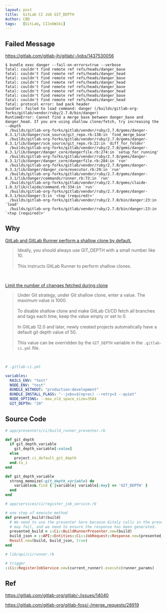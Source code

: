 ```yaml
---
layout: post
title:  GitLab CI Job GIT_DEPTH
Author: CBD
tags:   [GitLab, CIJobWiki]
---
```


## Failed Message

https://gitlab.com/gitlab-jh/gitlab/-/jobs/1437530056

```text
$ bundle exec danger --fail-on-errors=true --verbose
fatal: couldn't find remote ref refs/heads/danger_base
fatal: couldn't find remote ref refs/heads/danger_head
fatal: couldn't find remote ref refs/heads/danger_base
fatal: couldn't find remote ref refs/heads/danger_head
fatal: couldn't find remote ref refs/heads/danger_base
fatal: couldn't find remote ref refs/heads/danger_head
fatal: couldn't find remote ref refs/heads/danger_base
fatal: couldn't find remote ref refs/heads/danger_head
fatal: protocol error: bad pack header
bundler: failed to load command: danger (/builds/gitlab-org-forks/gitlab/vendor/ruby/2.7.0/bin/danger)
RuntimeError: Cannot find a merge base between danger_base and danger_head. If you are using shallow clone/fetch, try increasing the --depth
  /builds/gitlab-org-forks/gitlab/vendor/ruby/2.7.0/gems/danger-8.3.1/lib/danger/scm_source/git_repo.rb:138:in `find_merge_base'
  /builds/gitlab-org-forks/gitlab/vendor/ruby/2.7.0/gems/danger-8.3.1/lib/danger/scm_source/git_repo.rb:22:in `diff_for_folder'
  /builds/gitlab-org-forks/gitlab/vendor/ruby/2.7.0/gems/danger-8.3.1/lib/danger/danger_core/dangerfile.rb:274:in `setup_for_running'
  /builds/gitlab-org-forks/gitlab/vendor/ruby/2.7.0/gems/danger-8.3.1/lib/danger/danger_core/dangerfile.rb:284:in `run'
  /builds/gitlab-org-forks/gitlab/vendor/ruby/2.7.0/gems/danger-8.3.1/lib/danger/danger_core/executor.rb:29:in `run'
  /builds/gitlab-org-forks/gitlab/vendor/ruby/2.7.0/gems/danger-8.3.1/lib/danger/commands/runner.rb:73:in `run'
  /builds/gitlab-org-forks/gitlab/vendor/ruby/2.7.0/gems/claide-1.0.3/lib/claide/command.rb:334:in `run'
  /builds/gitlab-org-forks/gitlab/vendor/ruby/2.7.0/gems/danger-8.3.1/bin/danger:5:in `<top (required)>'
  /builds/gitlab-org-forks/gitlab/vendor/ruby/2.7.0/bin/danger:23:in `load'
  /builds/gitlab-org-forks/gitlab/vendor/ruby/2.7.0/bin/danger:23:in `<top (required)>'
```

## Why

[GitLab and GitLab Runner perform a shallow clone by default.](https://docs.gitlab.com/ee/ci/large_repositories/index.html#shallow-cloning)

> Ideally, you should always use GIT_DEPTH with a small number like 10. <br/>  
> This instructs GitLab Runner to perform shallow clones.

<br/>

[Limit the number of changes fetched during clone](https://docs.gitlab.com/ee/ci/pipelines/settings.html#limit-the-number-of-changes-fetched-during-clone)

> Under Git strategy, under Git shallow clone, enter a value. The maximum value is 1000. <br/>  
> To disable shallow clone and make GitLab CI/CD fetch all branches and tags each   time, keep the value empty or set to 0. <br/>  
> In GitLab 12.0 and later, newly created projects automatically have a default git depth value of 50. <br/>  
> This value can be overridden by the `GIT_DEPTH` variable in the `.gitlab-ci.yml` file. <br/>  

<br/>

```yml
# .gitlab-ci.yml

variables:
  RAILS_ENV: "test"
  NODE_ENV: "test"
  BUNDLE_WITHOUT: "production:development"
  BUNDLE_INSTALL_FLAGS: "--jobs=$(nproc) --retry=3 --quiet"
  NODE_OPTIONS: --max_old_space_size=3584
  GIT_DEPTH: "20"

```

## Source Code

```ruby
# app/presenters/ci/build_runner_presenter.rb

def git_depth
  if git_depth_variable
    git_depth_variable[:value]
  else
    project.ci_default_git_depth
  end.to_i
end

def git_depth_variable
  strong_memoize(:git_depth_variable) do
    variables&.find { |variable| variable[:key] == 'GIT_DEPTH' }
  end
end
```

```ruby
# app/services/ci/register_job_service.rb

# one step of execute method
def present_build!(build)
  # We need to use the presenter here because Gitaly calls in the presenter
  # may fail, and we need to ensure the response has been generated.
  presented_build = ::Ci::BuildRunnerPresenter.new(build)
  build_json = ::API::Entities::Ci::JobRequest::Response.new(presented_build).to_json
  Result.new(build, build_json, true)
end

```

```ruby
# lib/api/ci/runner.rb

# trigger
::Ci::RegisterJobService.new(current_runner).execute(runner_params)
```

## Ref

https://gitlab.com/gitlab-org/gitlab/-/issues/14040

https://gitlab.com/gitlab-org/gitlab-foss/-/merge_requests/28919
